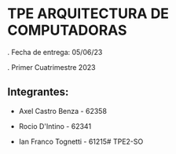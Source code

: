 # TPE ARQUITECTURA DE COMPUTADORAS

. Fecha de entrega: 05/06/23

. Primer Cuatrimestre 2023

## Integrantes:

- Axel Castro Benza - 62358

- Rocio D'Intino - 62341

- Ian Franco Tognetti - 61215# TPE2-SO

